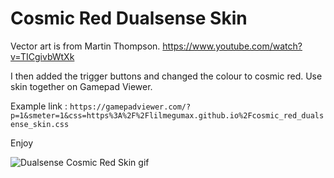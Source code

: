 # Cosmic Red Dualsense Skin

Vector art is from Martin Thompson.
https://www.youtube.com/watch?v=TICgivbWtXk

I then added the trigger buttons and changed the colour to cosmic red. Use skin together on Gamepad Viewer.

Example link : `https://gamepadviewer.com/?p=1&smeter=1&css=https%3A%2F%2Flilmegumax.github.io%2Fcosmic_red_dualsense_skin.css`

Enjoy

<img alt="Dualsense Cosmic Red Skin gif" src="http://i.imgur.com/nrxxrtz.gif">

